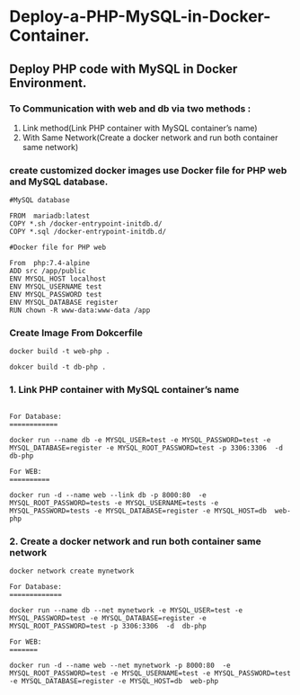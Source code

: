 # Deploy-a-PHP-MySQL-in-Docker-Container.
## Deploy PHP code with MySQL in Docker Environment.

### To Communication with web and db via two methods :
1. Link method(Link PHP container with MySQL container’s name) 
2. With Same Network(Create a docker network and run both container same network)


### create customized docker images use Docker file for PHP web and MySQL database.



```
#MySQL database

FROM  mariadb:latest
COPY *.sh /docker-entrypoint-initdb.d/
COPY *.sql /docker-entrypoint-initdb.d/

```

```
#Docker file for PHP web

From  php:7.4-alpine
ADD src /app/public
ENV MYSQL_HOST localhost
ENV MYSQL_USERNAME test
ENV MYSQL_PASSWORD test
ENV MYSQL_DATABASE register
RUN chown -R www-data:www-data /app

```
### Create Image From Dokcerfile

```
docker build -t web-php .

dokcer build -t db-php . 

```

### 1. Link PHP container with MySQL container’s name

```

For Database:
============

docker run --name db -e MYSQL_USER=test -e MYSQL_PASSWORD=test -e MYSQL_DATABASE=register -e MYSQL_ROOT_PASSWORD=test -p 3306:3306  -d  db-php

For WEB:
==========

docker run -d --name web --link db -p 8000:80  -e MYSQL_ROOT_PASSWORD=tests -e MYSQL_USERNAME=tests -e MYSQL_PASSWORD=tests -e MYSQL_DATABASE=register -e MYSQL_HOST=db  web-php

```


### 2. Create a docker network and run both container same network


```
docker network create mynetwork
```

```
For Database:
=============

docker run --name db --net mynetwork -e MYSQL_USER=test -e MYSQL_PASSWORD=test -e MYSQL_DATABASE=register -e MYSQL_ROOT_PASSWORD=test -p 3306:3306  -d  db-php

For WEB:
=======

docker run -d --name web --net mynetwork -p 8000:80  -e MYSQL_ROOT_PASSWORD=test -e MYSQL_USERNAME=test -e MYSQL_PASSWORD=test -e MYSQL_DATABASE=register -e MYSQL_HOST=db  web-php
```
